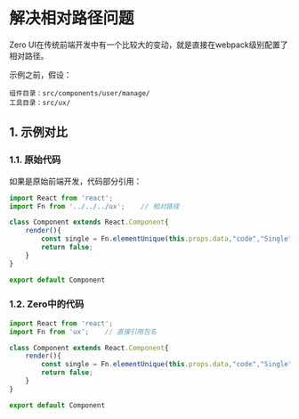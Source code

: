 # 解决相对路径问题

Zero UI在传统前端开发中有一个比较大的变动，就是直接在webpack级别配置了相对路径。

示例之前，假设：

```shell
组件目录：src/components/user/manage/
工具目录：src/ux/
```

## 1. 示例对比

### 1.1. 原始代码

如果是原始前端开发，代码部分引用：

```js
import React from 'react';
import Fn from '../../../ux';    // 相对路径

class Component extends React.Component{
    render(){
        const single = Fn.elementUnique(this.props.data,"code","Single");
        return false;
    }
}

export default Component
```

### 1.2. Zero中的代码

```js
import React from 'react';
import Fn from 'ux';    // 直接引用包名

class Component extends React.Component{
    render(){
        const single = Fn.elementUnique(this.props.data,"code","Single");
        return false;
    }
}

export default Component
```



